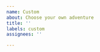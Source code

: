 ```yaml
---
name: Custom
about: Choose your own adventure
title: ''
labels: custom
assignees: ''

---
```


<!--
Please provide as much information as possible in order to reproduce your issue.

It would also be helpful if you could describe why the other templates were not a good fit for your issue.
-->
